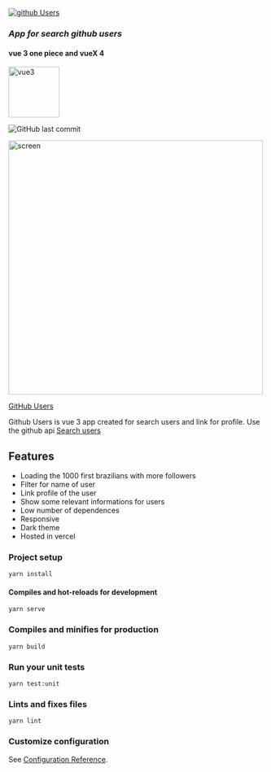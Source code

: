 <a href="https://github-users-search.vercel.app/" alt="gitgub users" ><img alt="github Users" src="https://i.ibb.co/sWcx7GS/gitusers-title.png"/> </a>

### _App for search github users_
#### vue 3 one piece and vueX 4
<img width="100" alt="vue3" src="https://pbs.twimg.com/media/EiNmaOCXsAI2sp-.png"/>

![GitHub last commit](https://img.shields.io/github/last-commit/Victorb999/GithubUsers)

<img width="500" alt="screen" src="https://i.ibb.co/XL62bGm/git-screen.jpg"/>

[GitHub Users](https://github-users-search.vercel.app/)

Github Users is vue 3 app created for search users and link for profile.
Use the github api [Search users](https://docs.github.com/en/rest/reference/search#search-users "Search users")

## Features

- Loading the 1000 first brazilians with more followers
- Filter for name of user
- Link profile of the user
- Show some relevant informations for users
- Low number of dependences
- Responsive
- Dark theme
- Hosted in vercel

### Project setup
```
yarn install
```
#### Compiles and hot-reloads for development
```
yarn serve
```
### Compiles and minifies for production
```
yarn build
```
### Run your unit tests
```
yarn test:unit
```
### Lints and fixes files
```
yarn lint
```
### Customize configuration
See [Configuration Reference](https://cli.vuejs.org/config/).
